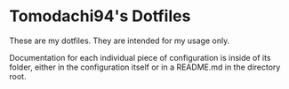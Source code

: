# Tomodachi94's Dotfiles

These are my dotfiles. They are intended for my usage only.

Documentation for each individual piece of configuration is inside of its folder, either in the configuration itself or in a README.md in the directory root.
